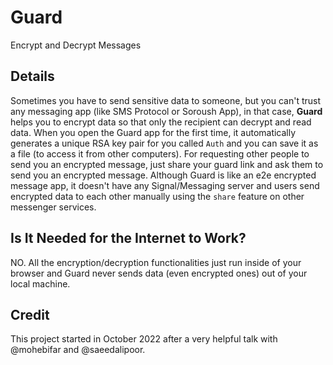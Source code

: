 # Guard
Encrypt and Decrypt Messages

## Details
Sometimes you have to send sensitive data to someone, but you can't trust any messaging app (like SMS Protocol or Soroush App), in that case, **Guard** helps you to encrypt data so that only the recipient can decrypt and read data. When you open the Guard app for the first time, it automatically generates a unique RSA key pair for you called `Auth` and you can save it as a file (to access it from other computers). For requesting other people to send you an encrypted message, just share your guard link and ask them to send you an encrypted message. Although Guard is like an e2e encrypted message app, it doesn't have any Signal/Messaging server and users send encrypted data to each other manually using the `share` feature on other messenger services.

## Is It Needed for the Internet to Work?
NO. All the encryption/decryption functionalities just run inside of your browser and Guard never sends data (even encrypted ones) out of your local machine.

## Credit
This project started in October 2022 after a very helpful talk with @mohebifar and @saeedalipoor.
